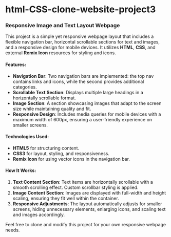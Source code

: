 # html-CSS-clone-website-project3

### Responsive Image and Text Layout Webpage

This project is a simple yet responsive webpage layout that includes a flexible navigation bar, horizontal scrollable sections for text and images, and a responsive design for mobile devices. It utilizes **HTML**, **CSS**, and external **Remix Icon** resources for styling and icons. 

#### Features:
- **Navigation Bar**: Two navigation bars are implemented: the top nav contains links and icons, while the second provides additional categories. 
- **Scrollable Text Section**: Displays multiple large headings in a horizontally scrollable format.
- **Image Section**: A section showcasing images that adapt to the screen size while maintaining quality and fit.
- **Responsive Design**: Includes media queries for mobile devices with a maximum width of 600px, ensuring a user-friendly experience on smaller screens.

#### Technologies Used:
- **HTML5** for structuring content.
- **CSS3** for layout, styling, and responsiveness.
- **Remix Icon** for using vector icons in the navigation bar.

#### How It Works:
1. **Text Content Section**: Text items are horizontally scrollable with a smooth scrolling effect. Custom scrollbar styling is applied.
2. **Image Content Section**: Images are displayed with full-width and height scaling, ensuring they fit well within the container.
3. **Responsive Adjustments**: The layout automatically adjusts for smaller screens, hiding unnecessary elements, enlarging icons, and scaling text and images accordingly.

Feel free to clone and modify this project for your own responsive webpage needs.

